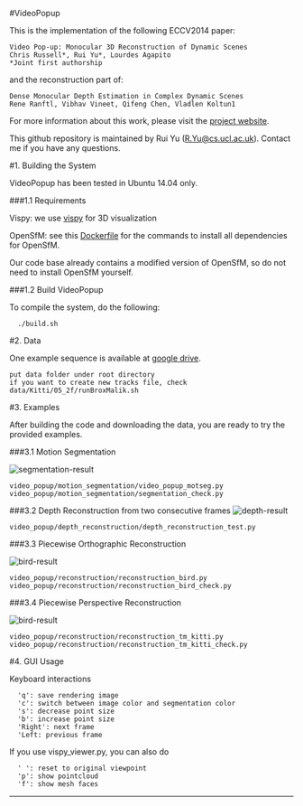 #VideoPopup

This is the implementation of the following ECCV2014 paper:

    Video Pop-up: Monocular 3D Reconstruction of Dynamic Scenes
    Chris Russell*, Rui Yu*, Lourdes Agapito
    *Joint first authorship

and the reconstruction part of:

    Dense Monocular Depth Estimation in Complex Dynamic Scenes
    Rene Ranftl, Vibhav Vineet, Qifeng Chen, Vladlen Koltun1

For more information about this work, please visit the [project website](http://www0.cs.ucl.ac.uk/staff/R.Yu/video_popup/VideoPopup2.html).

This github repository is maintained by Rui Yu (R.Yu@cs.ucl.ac.uk).
Contact me if you have any questions.

#1. Building the System

VideoPopup has been tested in Ubuntu 14.04 only.

###1.1 Requirements

Vispy: we use [vispy](https://github.com/vispy/vispy) for 3D visualization

OpenSfM: see this [Dockerfile](https://github.com/paulinus/opensfm-docker-base/blob/master/Dockerfile) for the commands to install all dependencies for OpenSfM.

Our code base already contains a modified version of OpenSfM, so do not need to install OpenSfM yourself.

###1.2 Build VideoPopup

  To compile the system, do the following:

```
  ./build.sh
```

#2. Data

One example sequence is available at [google drive](https://drive.google.com/open?id=0B8-9V4y1N7pxdzdCOXAweWk3OU0).

```
put data folder under root directory
if you want to create new tracks file, check data/Kitti/05_2f/runBroxMalik.sh
```

#3. Examples

After building the code and downloading the data, you are ready to try the provided examples.

###3.1 Motion Segmentation
<!-- ![bird-segmentation-result](https://github.com/cvfish/VideoPopup/blob/master/render/bird/image.jpg) -->
<!-- ![two-men-segmentation-result](https://github.com/cvfish/VideoPopup/blob/master/render/two-men/image.png) -->
![segmentation-result](https://github.com/cvfish/VideoPopup/blob/master/render/image.png)
```
video_popup/motion_segmentation/video_popup_motseg.py
video_popup/motion_segmentation/segmentation_check.py
```

###3.2 Depth Reconstruction from two consecutive frames
![depth-result](https://github.com/cvfish/VideoPopup/blob/master/render/depth.png)
```
video_popup/depth_reconstruction/depth_reconstruction_test.py
```

###3.3 Piecewise Orthographic Reconstruction
<!-- ![bird-sparse-result](https://github.com/cvfish/VideoPopup/blob/master/render/bird/sparse_render00.png) -->
<!-- ![bird-dense-result](https://github.com/cvfish/VideoPopup/blob/master/render/bird/dense_render00.png) -->
![bird-result](https://github.com/cvfish/VideoPopup/blob/master/render/bird.png)
```
video_popup/reconstruction/reconstruction_bird.py
video_popup/reconstruction/reconstruction_bird_check.py
```

###3.4 Piecewise Perspective Reconstruction
<!-- ![two-men-sparse-result](https://github.com/cvfish/VideoPopup/blob/master/render/two-men/sparse_render00.png) -->
<!-- ![two-men-dense-result](https://github.com/cvfish/VideoPopup/blob/master/render/two-men/dense_render00.png) -->
![bird-result](https://github.com/cvfish/VideoPopup/blob/master/render/two-men.png)
```
video_popup/reconstruction/reconstruction_tm_kitti.py
video_popup/reconstruction/reconstruction_tm_kitti_check.py
```

#4. GUI Usage

Keyboard interactions

```
  'q': save rendering image
  'c': switch between image color and segmentation color
  's': decrease point size
  'b': increase point size
  'Right': next frame
  'Left: previous frame
```

If you use vispy_viewer.py, you can also do

```
  ' ': reset to original viewpoint
  'p': show pointcloud
  'f': show mesh faces
```


------
